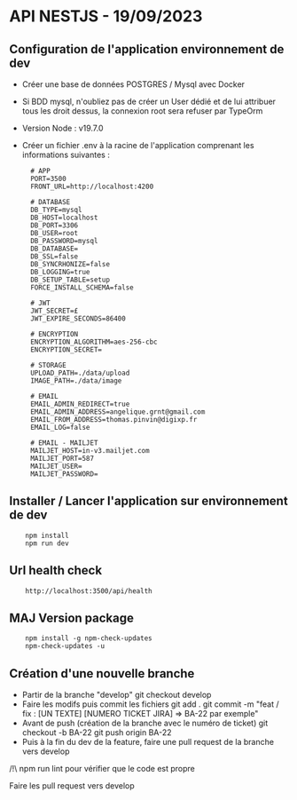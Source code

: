 # API NESTJS - 19/09/2023

## Configuration de l'application environnement de dev
- Créer une base de données POSTGRES / Mysql avec Docker
- Si BDD mysql, n'oubliez pas de créer un User dédié et de lui attribuer tous les droit dessus, la connexion root sera refuser par TypeOrm
- Version Node : v19.7.0
- Créer un fichier .env à la racine de l'application comprenant les informations suivantes :

        # APP
        PORT=3500
        FRONT_URL=http://localhost:4200
        
        # DATABASE
        DB_TYPE=mysql
        DB_HOST=localhost
        DB_PORT=3306
        DB_USER=root
        DB_PASSWORD=mysql
        DB_DATABASE=
        DB_SSL=false
        DB_SYNCRHONIZE=false
        DB_LOGGING=true
        DB_SETUP_TABLE=setup
        FORCE_INSTALL_SCHEMA=false

        # JWT
        JWT_SECRET=£
        JWT_EXPIRE_SECONDS=86400

        # ENCRYPTION
        ENCRYPTION_ALGORITHM=aes-256-cbc
        ENCRYPTION_SECRET=

        # STORAGE
        UPLOAD_PATH=./data/upload
        IMAGE_PATH=./data/image

        # EMAIL
        EMAIL_ADMIN_REDIRECT=true
        EMAIL_ADMIN_ADDRESS=angelique.grnt@gmail.com
        EMAIL_FROM_ADDRESS=thomas.pinvin@digixp.fr
        EMAIL_LOG=false

        # EMAIL - MAILJET
        MAILJET_HOST=in-v3.mailjet.com
        MAILJET_PORT=587
        MAILJET_USER=
        MAILJET_PASSWORD=

## Installer / Lancer l'application sur environnement de dev

        npm install
        npm run dev

## Url health check

        http://localhost:3500/api/health 

## MAJ Version package
        
        npm install -g npm-check-updates
        npm-check-updates -u

## Création d'une nouvelle branche
- Partir de la branche "develop"
        git checkout develop
- Faire les modifs puis commit les fichiers
        git add .
        git commit -m "feat / fix : [UN TEXTE] [NUMERO TICKET JIRA] => BA-22 par exemple"
- Avant de push (création de la branche avec le numéro de ticket)
        git checkout -b BA-22
        git push origin BA-22
- Puis à la fin du dev de la feature, faire une pull request de la branche vers develop

/!\  npm run lint pour vérifier que le code est propre

Faire les pull request vers develop
